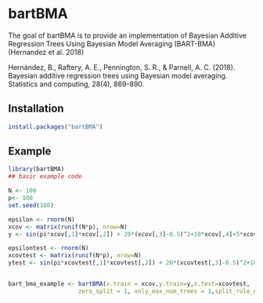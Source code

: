 # bartBMA

<!-- badges: start -->
<!-- badges: end -->

The goal of bartBMA is to provide an implementation of Bayesian Additive Regression Trees Using Bayesian Model Averaging (BART-BMA) (Hernandez et al. 2018)

Hernández, B., Raftery, A. E., Pennington, S. R., & Parnell, A. C. (2018). Bayesian additive regression trees using Bayesian model averaging. Statistics and computing, 28(4), 869-890.


## Installation

``` r
install.packages("bartBMA")
```

## Example


``` r
library(bartBMA)
## basic example code

N <- 100
p<- 100
set.seed(100)

epsilon <- rnorm(N)
xcov <- matrix(runif(N*p), nrow=N)
y <- sin(pi*xcov[,1]*xcov[,2]) + 20*(xcov[,3]-0.5)^2+10*xcov[,4]+5*xcov[,5]+epsilon

epsilontest <- rnorm(N)
xcovtest <- matrix(runif(N*p), nrow=N)
ytest <- sin(pi*xcovtest[,1]*xcovtest[,2]) + 20*(xcovtest[,3]-0.5)^2+10*xcovtest[,4]+5*xcovtest[,5]+epsilontest


bart_bma_example <- bartBMA(x.train = xcov,y.train=y,x.test=xcovtest, 
                    zero_split = 1, only_max_num_trees = 1,split_rule_node = 0)


```

